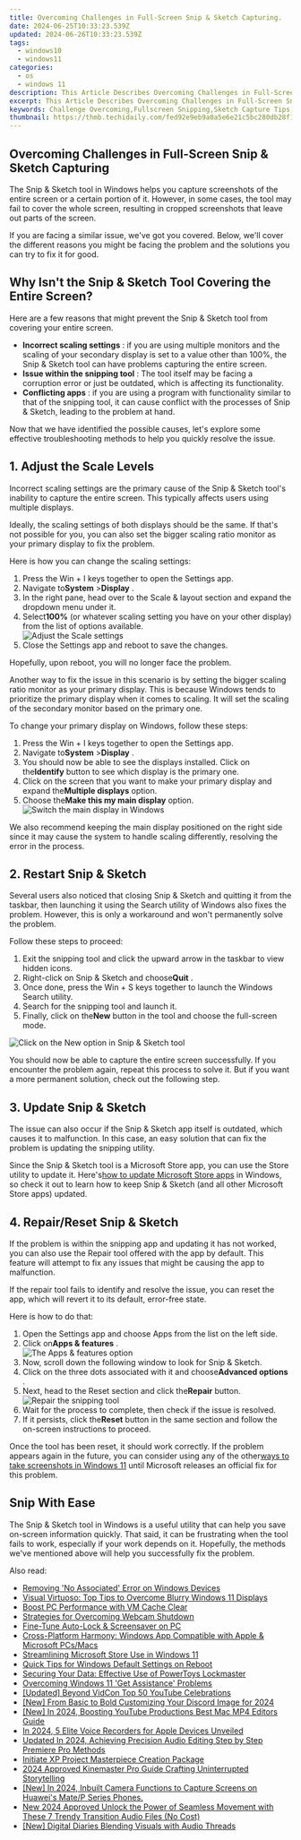 ```yaml
---
title: Overcoming Challenges in Full-Screen Snip & Sketch Capturing.
date: 2024-06-25T10:33:23.539Z
updated: 2024-06-26T10:33:23.539Z
tags:
  - windows10
  - windows11
categories:
  - os
  - windows 11
description: This Article Describes Overcoming Challenges in Full-Screen Snip & Sketch Capturing.
excerpt: This Article Describes Overcoming Challenges in Full-Screen Snip & Sketch Capturing.
keywords: Challenge Overcoming,Fullscreen Snipping,Sketch Capture Tips,Screen Snip Basics,Efficient Capture Methods,Optimal Editing Tools,Advanced Screen Techniques
thumbnail: https://thmb.techidaily.com/fed92e9eb9a0a5e6e21c5bc280db28f15e68b19782ea8ac6138fc17b8fe856f7.jpg
---
```


## Overcoming Challenges in Full-Screen Snip & Sketch Capturing

 The Snip & Sketch tool in Windows helps you capture screenshots of the entire screen or a certain portion of it. However, in some cases, the tool may fail to cover the whole screen, resulting in cropped screenshots that leave out parts of the screen.

 If you are facing a similar issue, we've got you covered. Below, we'll cover the different reasons you might be facing the problem and the solutions you can try to fix it for good.

## Why Isn't the Snip & Sketch Tool Covering the Entire Screen?

 Here are a few reasons that might prevent the Snip & Sketch tool from covering your entire screen.

* **Incorrect scaling settings** : if you are using multiple monitors and the scaling of your secondary display is set to a value other than 100%, the Snip & Sketch tool can have problems capturing the entire screen.
* **Issue within the snipping tool** : The tool itself may be facing a corruption error or just be outdated, which is affecting its functionality.
* **Conflicting apps** : if you are using a program with functionality similar to that of the snipping tool, it can cause conflict with the processes of Snip & Sketch, leading to the problem at hand.

 Now that we have identified the possible causes, let's explore some effective troubleshooting methods to help you quickly resolve the issue.

## 1\. Adjust the Scale Levels

 Incorrect scaling settings are the primary cause of the Snip & Sketch tool's inability to capture the entire screen. This typically affects users using multiple displays.

 Ideally, the scaling settings of both displays should be the same. If that's not possible for you, you can also set the bigger scaling ratio monitor as your primary display to fix the problem.

Here is how you can change the scaling settings:

1. Press the Win + I keys together to open the Settings app.
2. Navigate to**System** \>**Display** .
3. In the right pane, head over to the Scale & layout section and expand the dropdown menu under it.
4. Select**100%** (or whatever scaling setting you have on your other display) from the list of options available.  
![Adjust the Scale settings](https://static1.makeuseofimages.com/wordpress/wp-content/uploads/2023/04/scale-settings-windows11.jpg)
5. Close the Settings app and reboot to save the changes.

Hopefully, upon reboot, you will no longer face the problem.

 Another way to fix the issue in this scenario is by setting the bigger scaling ratio monitor as your primary display. This is because Windows tends to prioritize the primary display when it comes to scaling. It will set the scaling of the secondary monitor based on the primary one.

To change your primary display on Windows, follow these steps:

1. Press the Win + I keys together to open the Settings app.
2. Navigate to**System** \>**Display** .
3. You should now be able to see the displays installed. Click on the**Identify** button to see which display is the primary one.
4. Click on the screen that you want to make your primary display and expand the**Multiple displays** option.
5. Choose the**Make this my main display** option.  
![Switch the main display in Windows](https://static1.makeuseofimages.com/wordpress/wp-content/uploads/2023/04/switch-displays.jpg)

 We also recommend keeping the main display positioned on the right side since it may cause the system to handle scaling differently, resolving the error in the process.

## 2\. Restart Snip & Sketch

 Several users also noticed that closing Snip & Sketch and quitting it from the taskbar, then launching it using the Search utility of Windows also fixes the problem. However, this is only a workaround and won't permanently solve the problem.

Follow these steps to proceed:

1. Exit the snipping tool and click the upward arrow in the taskbar to view hidden icons.
2. Right-click on Snip & Sketch and choose**Quit** .
3. Once done, press the Win + S keys together to launch the Windows Search utility.
4. Search for the snipping tool and launch it.
5. Finally, click on the**New** button in the tool and choose the full-screen mode.

![Click on the New option in Snip & Sketch tool](https://static1.makeuseofimages.com/wordpress/wp-content/uploads/2023/04/new-option.jpg)

 You should now be able to capture the entire screen successfully. If you encounter the problem again, repeat this process to solve it. But if you want a more permanent solution, check out the following step.

## 3\. Update Snip & Sketch

 The issue can also occur if the Snip & Sketch app itself is outdated, which causes it to malfunction. In this case, an easy solution that can fix the problem is updating the snipping utility.

 Since the Snip & Sketch tool is a Microsoft Store app, you can use the Store utility to update it. Here's[how to update Microsoft Store apps](https://www.makeuseof.com/update-apps-windows-11/) in Windows, so check it out to learn how to keep Snip & Sketch (and all other Microsoft Store apps) updated.

## 4\. Repair/Reset Snip & Sketch

 If the problem is within the snipping app and updating it has not worked, you can also use the Repair tool offered with the app by default. This feature will attempt to fix any issues that might be causing the app to malfunction.

 If the repair tool fails to identify and resolve the issue, you can reset the app, which will revert it to its default, error-free state.

Here is how to do that:

1. Open the Settings app and choose Apps from the list on the left side.
2. Click on**Apps & features** .  
![The Apps & features option](https://static1.makeuseofimages.com/wordpress/wp-content/uploads/2022/09/Apps--features-option.jpg)
3. Now, scroll down the following window to look for Snip & Sketch.
4. Click on the three dots associated with it and choose**Advanced options** .
5. Next, head to the Reset section and click the**Repair** button.  
![Repair the snipping tool](https://static1.makeuseofimages.com/wordpress/wp-content/uploads/2023/04/repair-app.jpg)
6. Wait for the process to complete, then check if the issue is resolved.
7. If it persists, click the**Reset** button in the same section and follow the on-screen instructions to proceed.

 Once the tool has been reset, it should work correctly. If the problem appears again in the future, you can consider using any of the other[ways to take screenshots in Windows 11](https://www.makeuseof.com/take-screenshot-windows-11/) until Microsoft releases an official fix for this problem.

## Snip With Ease

 The Snip & Sketch tool in Windows is a useful utility that can help you save on-screen information quickly. That said, it can be frustrating when the tool fails to work, especially if your work depends on it. Hopefully, the methods we've mentioned above will help you successfully fix the problem.

<ins class="adsbygoogle"
     style="display:block"
     data-ad-format="autorelaxed"
     data-ad-client="ca-pub-7571918770474297"
     data-ad-slot="1223367746"></ins>



<ins class="adsbygoogle"
     style="display:block"
     data-ad-client="ca-pub-7571918770474297"
     data-ad-slot="8358498916"
     data-ad-format="auto"
     data-full-width-responsive="true"></ins>

<span class="atpl-alsoreadstyle">Also read:</span>
<div><ul>
<li><a href="https://win11.techidaily.com/removing-no-associated-error-on-windows-devices/"><u>Removing 'No Associated' Error on Windows Devices</u></a></li>
<li><a href="https://win11.techidaily.com/visual-virtuoso-top-tips-to-overcome-blurry-windows-11-displays/"><u>Visual Virtuoso: Top Tips to Overcome Blurry Windows 11 Displays</u></a></li>
<li><a href="https://win11.techidaily.com/boost-pc-performance-with-vm-cache-clear/"><u>Boost PC Performance with VM Cache Clear</u></a></li>
<li><a href="https://win11.techidaily.com/strategies-for-overcoming-webcam-shutdown/"><u>Strategies for Overcoming Webcam Shutdown</u></a></li>
<li><a href="https://win11.techidaily.com/fine-tune-auto-lock-and-screensaver-on-pc/"><u>Fine-Tune Auto-Lock & Screensaver on PC</u></a></li>
<li><a href="https://win11.techidaily.com/cross-platform-harmony-windows-app-compatible-with-apple-and-microsoft-pcsmacs/"><u>Cross-Platform Harmony: Windows App Compatible with Apple & Microsoft PCs/Macs</u></a></li>
<li><a href="https://win11.techidaily.com/streamlining-microsoft-store-use-in-windows-11/"><u>Streamlining Microsoft Store Use in Windows 11</u></a></li>
<li><a href="https://win11.techidaily.com/quick-tips-for-windows-default-settings-on-reboot/"><u>Quick Tips for Windows Default Settings on Reboot</u></a></li>
<li><a href="https://win11.techidaily.com/securing-your-data-effective-use-of-powertoys-lockmaster/"><u>Securing Your Data: Effective Use of PowerToys Lockmaster</u></a></li>
<li><a href="https://win11.techidaily.com/overcoming-windows-11-get-assistance-problems/"><u>Overcoming Windows 11 'Get Assistance' Problems</u></a></li>
<li><a href="https://youtube-clips.techidaily.com/updated-beyond-vidcon-top-50-youtube-celebrations/"><u>[Updated] Beyond VidCon  Top 50 YouTube Celebrations</u></a></li>
<li><a href="https://discord-videos.techidaily.com/new-from-basic-to-bold-customizing-your-discord-image-for-2024/"><u>[New] From Basic to Bold  Customizing Your Discord Image for 2024</u></a></li>
<li><a href="https://facebook-video-footage.techidaily.com/new-in-2024-boosting-youtube-productions-best-mac-mp4-editors-guide/"><u>[New] In 2024, Boosting YouTube Productions  Best Mac MP4 Editors Guide</u></a></li>
<li><a href="https://on-screen-recording.techidaily.com/in-2024-5-elite-voice-recorders-for-apple-devices-unveiled/"><u>In 2024, 5 Elite Voice Recorders for Apple Devices Unveiled</u></a></li>
<li><a href="https://sound-tweaking.techidaily.com/updated-in-2024-achieving-precision-audio-editing-step-by-step-premiere-pro-methods/"><u>Updated In 2024, Achieving Precision Audio Editing Step by Step Premiere Pro Methods</u></a></li>
<li><a href="https://extra-lessons.techidaily.com/initiate-xp-project-masterpiece-creation-package/"><u>Initiate XP Project Masterpiece Creation Package</u></a></li>
<li><a href="https://extra-skills.techidaily.com/2024-approved-kinemaster-pro-guide-crafting-uninterrupted-storytelling/"><u>2024 Approved  Kinemaster Pro Guide  Crafting Uninterrupted Storytelling</u></a></li>
<li><a href="https://digital-screen-recording.techidaily.com/1716069912234-new-in-2024-inbuilt-camera-functions-to-capture-screens-on-huaweis-matep-series-phones/"><u>[New] In 2024, Inbuilt Camera Functions to Capture Screens on Huawei's Mate/P Series Phones.</u></a></li>
<li><a href="https://voice-adjusting.techidaily.com/new-2024-approved-unlock-the-power-of-seamless-movement-with-these-7-trendy-transition-audio-files-no-cost/"><u>New 2024 Approved Unlock the Power of Seamless Movement with These 7 Trendy Transition Audio Files (No Cost)</u></a></li>
<li><a href="https://facebook-video-content.techidaily.com/new-digital-diaries-blending-visuals-with-audio-threads/"><u>[New] Digital Diaries  Blending Visuals with Audio Threads</u></a></li>
</ul></div>
